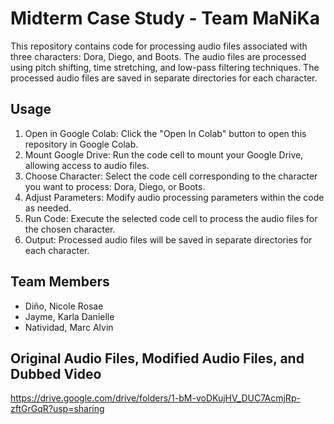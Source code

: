 # Midterm Case Study - Team MaNiKa
This repository contains code for processing audio files associated with three characters: Dora, Diego, and Boots. The audio files are processed using pitch shifting, time stretching, and low-pass filtering techniques. The processed audio files are saved in separate directories for each character.

## Usage
1. Open in Google Colab: Click the "Open In Colab" button to open this repository in Google Colab.
2. Mount Google Drive: Run the code cell to mount your Google Drive, allowing access to audio files.
3. Choose Character: Select the code cell corresponding to the character you want to process: Dora, Diego, or Boots.
4. Adjust Parameters: Modify audio processing parameters within the code as needed.
5. Run Code: Execute the selected code cell to process the audio files for the chosen character.
6. Output: Processed audio files will be saved in separate directories for each character.

## Team Members
* Diño, Nicole Rosae 
* Jayme, Karla Danielle 
* Natividad, Marc Alvin

## Original Audio Files, Modified Audio Files, and Dubbed Video
https://drive.google.com/drive/folders/1-bM-voDKujHV_DUC7AcmjRp-zftGrGqR?usp=sharing
